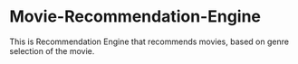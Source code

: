 # Movie-Recommendation-Engine
This is Recommendation Engine that recommends movies, based on genre selection of the movie. 
